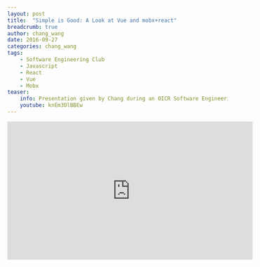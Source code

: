 ```yaml
---
layout: post
title:  "Simple is Good: A Look at Vue and mobx+react"
breadcrumb: true
author: chang_wang
date: 2016-09-27
categories: chang_wang
tags:
    - Software Engineering Club
    - Javascript
    - React
    - Vue
    - Mobx
teaser:
    info: Presentation given by Chang during an OICR Software Engineering Club meeting.
    youtube: knEm3DlBBEw
---
```

<iframe width="560" height="315" src="https://www.youtube.com/embed/knEm3DlBBEw" frameborder="0" allowfullscreen></iframe>
